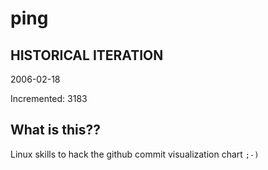 # ping

## HISTORICAL ITERATION
2006-02-18

Incremented: 3183

## What is this?? 
Linux skills to hack the github commit visualization chart `;-)`
